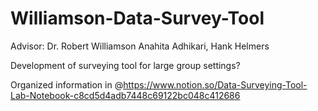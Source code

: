 # Williamson-Data-Survey-Tool
Advisor: Dr. Robert Williamson
Anahita Adhikari, Hank Helmers 

Development of surveying tool for large group settings?

Organized information in @https://www.notion.so/Data-Surveying-Tool-Lab-Notebook-c8cd5d4adb7448c69122bc048c412686
